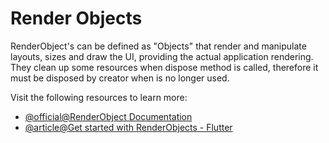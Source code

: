 # Render Objects

RenderObject's can be defined as "Objects" that render and manipulate layouts, sizes and draw the UI, providing the actual application rendering. They clean up some resources when dispose method is called, therefore it must be disposed by creator when is no longer used.

Visit the following resources to learn more:

- [@official@RenderObject Documentation](https://api.flutter.dev/flutter/rendering/RenderObject-class.html)
- [@article@Get started with RenderObjects - Flutter](https://jasper-dev.hashnode.dev/getting-started-with-renderobjects-in-flutter)

